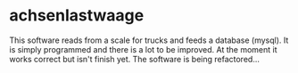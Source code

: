 # achsenlastwaage

This software reads from a scale for trucks and feeds a database (mysql). It is simply programmed and there is a lot to be improved.
At the moment it works correct but isn't finish yet. The software is being refactored...
